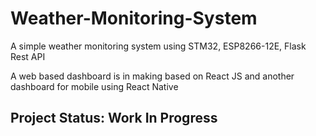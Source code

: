 # Weather-Monitoring-System
A simple weather monitoring system using STM32, ESP8266-12E, Flask Rest API

A web based dashboard is in making based on React JS and another dashboard for mobile using React Native

## Project Status: Work In Progress
